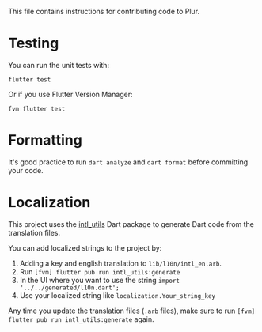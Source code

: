 This file contains instructions for contributing code to Plur.

# Testing

You can run the unit tests with:
```
flutter test
```

Or if you use Flutter Version Manager:

```
fvm flutter test
```

# Formatting

It's good practice to run `dart analyze` and `dart format` before committing your code.

# Localization

This project uses the [intl_utils](https://pub.dev/packages/intl_utils) Dart package to generate Dart code from the translation files. 


You can add localized strings to the project by:
1. Adding a key and english translation to `lib/l10n/intl_en.arb`.
2. Run `[fvm] flutter pub run intl_utils:generate`
3. In the UI where you want to use the string `import '../../generated/l10n.dart';`
4. Use your localized string like `localization.Your_string_key`

Any time you update the translation files (`.arb` files), make sure to run `[fvm] flutter pub run intl_utils:generate` again.